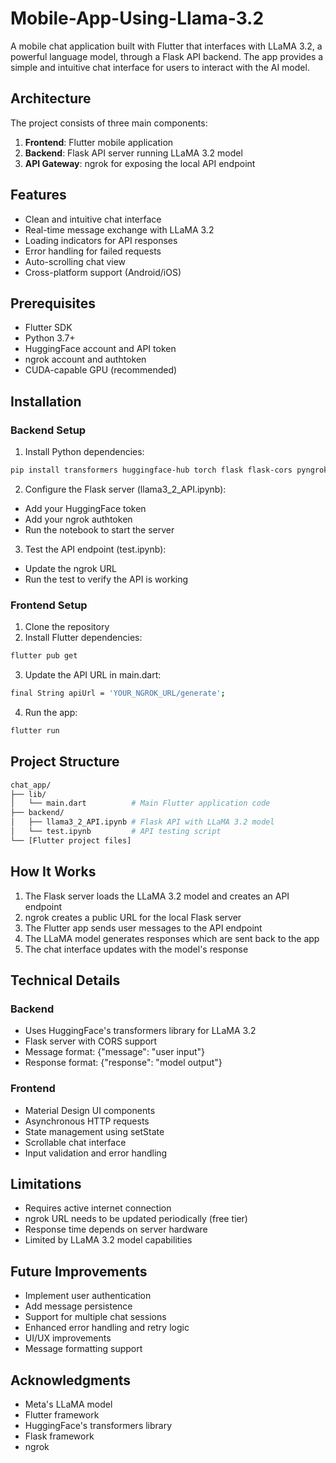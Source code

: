 # Mobile-App-Using-Llama-3.2

A mobile chat application built with Flutter that interfaces with LLaMA 3.2, a powerful language model, through a Flask API backend. The app provides a simple and intuitive chat interface for users to interact with the AI model.

## Architecture

The project consists of three main components:

1. **Frontend**: Flutter mobile application
2. **Backend**: Flask API server running LLaMA 3.2 model
3. **API Gateway**: ngrok for exposing the local API endpoint

## Features

- Clean and intuitive chat interface
- Real-time message exchange with LLaMA 3.2
- Loading indicators for API responses
- Error handling for failed requests
- Auto-scrolling chat view
- Cross-platform support (Android/iOS)

## Prerequisites

- Flutter SDK
- Python 3.7+
- HuggingFace account and API token
- ngrok account and authtoken
- CUDA-capable GPU (recommended)

## Installation

### Backend Setup

1. Install Python dependencies:
```bash
pip install transformers huggingface-hub torch flask flask-cors pyngrok
```
2. Configure the Flask server (llama3_2_API.ipynb):

* Add your HuggingFace token
* Add your ngrok authtoken
* Run the notebook to start the server
3. Test the API endpoint (test.ipynb):

* Update the ngrok URL
* Run the test to verify the API is working

### Frontend Setup
1. Clone the repository
2. Install Flutter dependencies:
```bash
flutter pub get
```
3. Update the API URL in main.dart:
```bash
final String apiUrl = 'YOUR_NGROK_URL/generate';
```
4. Run the app:
```bash
flutter run
```

## Project Structure
```bash
chat_app/
├── lib/
│   └── main.dart          # Main Flutter application code
├── backend/
│   ├── llama3_2_API.ipynb # Flask API with LLaMA 3.2 model
│   └── test.ipynb         # API testing script
└── [Flutter project files]
```
## How It Works
1. The Flask server loads the LLaMA 3.2 model and creates an API endpoint
2. ngrok creates a public URL for the local Flask server
3. The Flutter app sends user messages to the API endpoint
4. The LLaMA model generates responses which are sent back to the app
5. The chat interface updates with the model's response

## Technical Details
### Backend
* Uses HuggingFace's transformers library for LLaMA 3.2
* Flask server with CORS support
* Message format: {"message": "user input"}
* Response format: {"response": "model output"}
### Frontend
* Material Design UI components
* Asynchronous HTTP requests
* State management using setState
* Scrollable chat interface
* Input validation and error handling

## Limitations
* Requires active internet connection
* ngrok URL needs to be updated periodically (free tier)
* Response time depends on server hardware
* Limited by LLaMA 3.2 model capabilities

## Future Improvements
* Implement user authentication
* Add message persistence
* Support for multiple chat sessions
* Enhanced error handling and retry logic
* UI/UX improvements
* Message formatting support

## Acknowledgments
* Meta's LLaMA model
* Flutter framework
* HuggingFace's transformers library
* Flask framework
* ngrok


